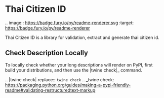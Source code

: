 # Thai Citizen ID

.. image:: https://badge.fury.io/py/readme-renderer.svg
:target: https://badge.fury.io/py/readme-renderer

Thai Citizen ID is a library for validation, extract and generate thai citizen id.

## Check Description Locally

To locally check whether your long descriptions will render on PyPI, first
build your distributions, and then use the |twine check|\_ command.

.. |twine check| replace:: `twine check`
.. \_twine check: https://packaging.python.org/guides/making-a-pypi-friendly-readme#validating-restructuredtext-markup
